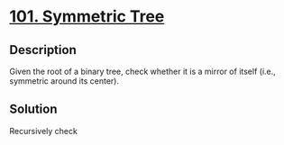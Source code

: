 # [101. Symmetric Tree](https://leetcode.com/problems/symmetric-tree/)
## Description
Given the root of a binary tree, check whether it is a mirror of itself (i.e., symmetric around its center).
## Solution
Recursively check
